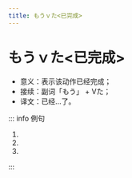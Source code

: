 ```yaml
---
title: もうｖた<已完成>
---
```


# もうｖた<已完成>

- 意义：表示该动作已经完成；
- 接续：副词「もう」 + Vた；
- 译文：已经...了。

::: info 例句

1. <grammer-content sentence="[銀行口座/ぎんこうこうざ]は**もう**スマホに**[登録/とうろく]しましたか**。" trans="您已经在手机上登录银行账号了么。" />
2. <grammer-content sentence="そのことは**もう**お[母/か]さんに**[話/はな]しましたか**。" trans="你已经把那件事情告诉妈妈了么。" />
3. <grammer-content sentence="[王/おう]さんは**もう[帰/かえ]った**。" trans="小王已经回来了。" />

:::
